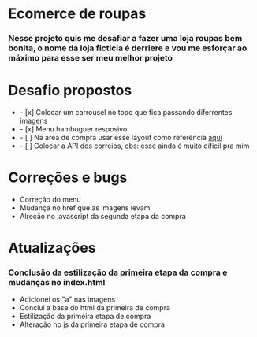 # Ecomerce de roupas

<h3>
  Nesse projeto quis me desafiar a fazer uma loja roupas bem bonita, o nome da loja ficticia é derriere e vou me esforçar ao máximo para esse ser meu melhor projeto 
</h3>

# Desafio propostos 
<ul>
<li>- [x] Colocar um carrousel no topo que fica passando diferrentes imagens </li>
<li>- [x] Menu hambuguer resposivo</li>
<li>- [ ] Na área de compra usar esse layout como referência <a href="https://www.frontendmentor.io/challenges/ecommerce-product-page-UPsZ9MJp6">aqui</a></li>
<li>- [ ] Colocar a API dos correios, obs: esse ainda é muito díficil pra mim</li>
</ul>

# Correções e bugs

<ul>
  <li>Correção do menu</li>
  <li>Mudança no href que as imagens levam</li>
  <li>Alreção no javascript da segunda etapa da compra</li>
</ul>

# Atualizações

### Conclusão da estilização da primeira etapa da compra e mudanças no index.html
<ul>
  <li>Adicionei os "a" nas imagens</li>
  <li>Conclui a base do html da primeira de compra</li> 
  <li>Estilização da primeira etapa de compra</li>
  <li>Alteração no js da primeira etapa de compra</li>
</ul>

